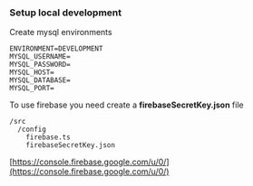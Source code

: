 ### Setup local development


Create mysql environments
````
ENVIRONMENT=DEVELOPMENT 
MYSQL_USERNAME=
MYSQL_PASSWORD=
MYSQL_HOST=
MYSQL_DATABASE=
MYSQL_PORT=

````
To use firebase you need create a **firebaseSecretKey.json** file

```
/src
  /config
    firebase.ts
    firebaseSecretKey.json
```

[https://console.firebase.google.com/u/0/](https://console.firebase.google.com/u/0/)